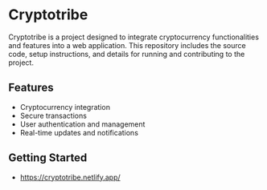 # Cryptotribe

Cryptotribe is a project designed to integrate cryptocurrency functionalities and features into a web application. This repository includes the source code, setup instructions, and details for running and contributing to the project.

## Features

- Cryptocurrency integration
- Secure transactions
- User authentication and management
- Real-time updates and notifications

## Getting Started

- https://cryptotribe.netlify.app/
